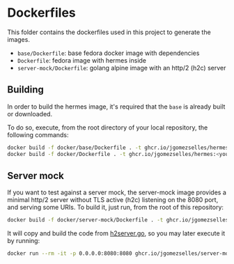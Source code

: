 # Dockerfiles

This folder contains the dockerfiles used in this project to generate the images.

* `base/Dockerfile`: base fedora docker image with dependencies
* `Dockerfile`: fedora image with hermes inside
* `server-mock/Dockerfile`: golang alpine image with an http/2 (h2c) server

## Building

In order to build the hermes image, it's required that the `base` is already built or downloaded.

To do so, execute, from the root directory of your local repository, the
following commands:

```bash
docker build -f docker/base/Dockerfile . -t ghcr.io/jgomezselles/hermes_base:0.0.3 # You may want to skip this one, and just pull it!
docker build -f docker/Dockerfile . -t ghcr.io/jgomezselles/hermes:<your_favorite_tag>
```

## Server mock

If you want to test against a server mock, the server-mock image provides a minimal http/2 server
without TLS active (h2c) listening on the 8080 port, and serving some URIs.
To build it, just run, from the root of this
repository:

```bash
docker build -f docker/server-mock/Dockerfile . -t ghcr.io/jgomezselles/server-mock:local
```

It will copy and build the code from [h2server.go](../ft/h2server.go), so you may later execute it
by running:

```bash
docker run --rm -it -p 0.0.0.0:8080:8080 ghcr.io/jgomezselles/server-mock:local
```
